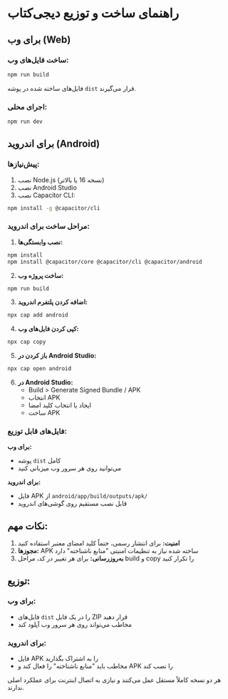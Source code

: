 
# راهنمای ساخت و توزیع دیجی‌کتاب

## برای وب (Web)

### ساخت فایل‌های وب:
```bash
npm run build
```

فایل‌های ساخته شده در پوشه `dist` قرار می‌گیرند.

### اجرای محلی:
```bash
npm run dev
```

## برای اندروید (Android)

### پیش‌نیازها:
1. نصب Node.js (نسخه 16 یا بالاتر)
2. نصب Android Studio
3. نصب Capacitor CLI:
```bash
npm install -g @capacitor/cli
```

### مراحل ساخت برای اندروید:

1. **نصب وابستگی‌ها:**
```bash
npm install
npm install @capacitor/core @capacitor/cli @capacitor/android
```

2. **ساخت پروژه وب:**
```bash
npm run build
```

3. **اضافه کردن پلتفرم اندروید:**
```bash
npx cap add android
```

4. **کپی کردن فایل‌های وب:**
```bash
npx cap copy
```

5. **باز کردن در Android Studio:**
```bash
npx cap open android
```

6. **در Android Studio:**
   - Build > Generate Signed Bundle / APK
   - انتخاب APK
   - ایجاد یا انتخاب کلید امضا
   - ساخت APK

### فایل‌های قابل توزیع:

**برای وب:**
- پوشه `dist` کامل
- می‌توانید روی هر سرور وب میزبانی کنید

**برای اندروید:**
- فایل APK از `android/app/build/outputs/apk/`
- قابل نصب مستقیم روی گوشی‌های اندروید

## نکات مهم:

1. **امنیت:** برای انتشار رسمی، حتماً کلید امضای معتبر استفاده کنید
2. **مجوزها:** APK ساخته شده نیاز به تنظیمات امنیتی "منابع ناشناخته" دارد
3. **به‌روزرسانی:** برای هر تغییر در کد، مراحل build و copy را تکرار کنید

## توزیع:

### برای وب:
- فایل‌های `dist` را در یک فایل ZIP قرار دهید
- مخاطب می‌تواند روی هر سرور وب آپلود کند

### برای اندروید:
- فایل APK را به اشتراک بگذارید
- مخاطب باید "منابع ناشناخته" را فعال کند و APK را نصب کند

هر دو نسخه کاملاً مستقل عمل می‌کنند و نیازی به اتصال اینترنت برای عملکرد اصلی ندارند.
